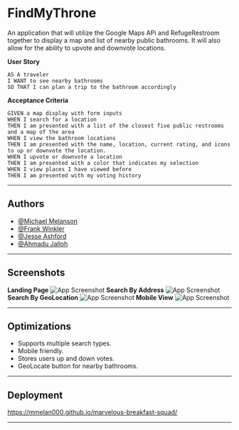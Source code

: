 # FindMyThrone

An application that will utilize the Google Maps APi and RefugeRestroom together to display a map and list of nearby public bathrooms. It will also allow for the ability to upvote and downvote locations.

**User Story**
```
AS A traveler
I WANT to see nearby bathrooms
SO THAT I can plan a trip to the bathroom accordingly
```

**Acceptance Criteria**
```
GIVEN a map display with form inputs
WHEN I search for a location
THEN I am presented with a list of the closest five public restrooms and a map of the area
WHEN I view the bathroom locations
THEN I am presented with the name, location, current rating, and icons to up or downvote the location.
WHEN I upvote or downvote a location
THEN I am presented with a color that indicates my selection
WHEN I view places I have viewed before
THEN I am presented with my voting history
```

---

## Authors

- [@Michael Melanson](https://github.com/mmelan000)
- [@Frank Winkler](https://github.com/FWinkler3)
- [@Jesse Ashford](https://github.com/Jesse115)
- [@Ahmadu Jalloh](https://github.com/Ajalloh1)

---

## Screenshots

**Landing Page**
![App Screenshot](./assets/images/appSS1.jpg)
**Search By Address**
![App Screenshot](./assets/images/appSS2.jpg)
**Search By GeoLocation**
![App Screenshot](./assets/images/appSS3.jpg)
**Mobile View**
![App Screenshot](./assets/images/mobileSS1.jpg)

---

## Optimizations

- Supports multiple search types.
- Mobile friendly.
- Stores users up and down votes.
- GeoLocate button for nearby bathrooms.

---

## Deployment

https://mmelan000.github.io/marvelous-breakfast-squad/

---
